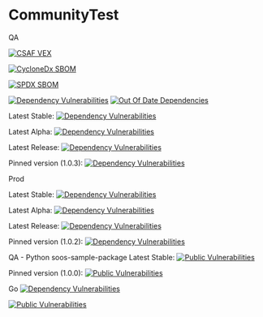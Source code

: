 # CommunityTest
QA


[![CSAF VEX](https://img.shields.io/endpoint?url=https%3A%2F%2Fqa-api-hooks.soos.io%2Fapi%2Fshieldsio-badges%3FbadgeType%3DVexSbom%26pid%3D7dqwrcwff%26)](https://qa-app.soos.io/research/repositories/github/soos-io/sample-project-npm?attributionFormat=csafvex)

[![CycloneDx SBOM](https://img.shields.io/endpoint?url=https%3A%2F%2Fqa-api-hooks.soos.io%2Fapi%2Fshieldsio-badges%3FbadgeType%3DCycloneDxSbom%26pid%3D7dqwrcwff%26)](https://qa-app.soos.io/research/repositories/github/soos-io/sample-project-npm?attributionFormat=cyclonedx)

[![SPDX SBOM](https://img.shields.io/endpoint?url=https%3A%2F%2Fqa-api-hooks.soos.io%2Fapi%2Fshieldsio-badges%3FbadgeType%3DSpdxSbom%26pid%3D7dqwrcwff%26)](https://qa-app.soos.io/research/repositories/github/soos-io/sample-project-npm?attributionFormat=spdx)

[![Dependency Vulnerabilities](https://img.shields.io/endpoint?url=https%3A%2F%2Fqa-api-hooks.soos.io%2Fapi%2Fshieldsio-badges%3FbadgeType%3DDependencyVulnerabilities%26pid%3D7dqwrcwff%26branchName%3Dmain)](https://qa-app.soos.io)
[![Out Of Date Dependencies](https://img.shields.io/endpoint?url=https%3A%2F%2Fqa-api-hooks.soos.io%2Fapi%2Fshieldsio-badges%3FbadgeType%3DOutOfDateDependencies%26pid%3D7dqwrcwff%26branchName%3Dmain)](https://qa-app.soos.io)

Latest Stable: [![Dependency Vulnerabilities](https://img.shields.io/endpoint?url=https%3A%2F%2Fqa-api-hooks.soos.io%2Fapi%2Fshieldsio-badges%3FbadgeType%3DDependencyVulnerabilities%26pid%3D7dqwrcwff%26branchName%3Dmain%26packageVersion%3Dlatest-stable)](https://qa-app.soos.io/research/packages/npm/@soos-io/sample-project)

Latest Alpha: [![Dependency Vulnerabilities](https://img.shields.io/endpoint?url=https%3A%2F%2Fqa-api-hooks.soos.io%2Fapi%2Fshieldsio-badges%3FbadgeType%3DDependencyVulnerabilities%26pid%3D7dqwrcwff%26branchName%3Dmain%26packageVersion%3Dlatest-alpha)](https://qa-app.soos.io/research/packages/npm/@soos-io/sample-project)

Latest Release: [![Dependency Vulnerabilities](https://img.shields.io/endpoint?url=https%3A%2F%2Fqa-api-hooks.soos.io%2Fapi%2Fshieldsio-badges%3FbadgeType%3DDependencyVulnerabilities%26pid%3D7dqwrcwff%26branchName%3Dmain%26packageVersion%3Dlatest)](https://qa-app.soos.io/research/packages/npm/@soos-io/sample-project)

Pinned version (1.0.3): [![Dependency Vulnerabilities](https://img.shields.io/endpoint?url=https%3A%2F%2Fqa-api-hooks.soos.io%2Fapi%2Fshieldsio-badges%3FbadgeType%3DDependencyVulnerabilities%26pid%3D7dqwrcwff%26branchName%3Dmain%26packageVersion%3D1.0.3)](https://qa-app.soos.io/research/packages/npm/@soos-io/sample-project/version/1.0.3)

Prod

Latest Stable: [![Dependency Vulnerabilities](https://img.shields.io/endpoint?url=https%3A%2F%2Fapi-hooks.soos.io%2Fapi%2Fshieldsio-badges%3FbadgeType%3DDependencyVulnerabilities%26pid%3Dmbq6nstrc%26branchName%3Dmain%26packageVersion%3Dlatest-stable)](https://app.soos.io/research/packages/npm/@soos-io/sample-project)

Latest Alpha: [![Dependency Vulnerabilities](https://img.shields.io/endpoint?url=https%3A%2F%2Fapi-hooks.soos.io%2Fapi%2Fshieldsio-badges%3FbadgeType%3DDependencyVulnerabilities%26pid%3Dmbq6nstrc%26branchName%3Dmain%26packageVersion%3Dlatest-alpha)](https://app.soos.io/research/packages/npm/@soos-io/sample-project)

Latest Release: [![Dependency Vulnerabilities](https://img.shields.io/endpoint?url=https%3A%2F%2Fapi-hooks.soos.io%2Fapi%2Fshieldsio-badges%3FbadgeType%3DDependencyVulnerabilities%26pid%3Dmbq6nstrc%26branchName%3Dmain%26packageVersion%3Dlatest)](https://app.soos.io/research/packages/npm/@soos-io/sample-project)

Pinned version (1.0.2): [![Dependency Vulnerabilities](https://img.shields.io/endpoint?url=https%3A%2F%2Fapi-hooks.soos.io%2Fapi%2Fshieldsio-badges%3FbadgeType%3DDependencyVulnerabilities%26pid%3Dmbq6nstrc%26branchName%3Dmain%26packageVersion%3D1.0.2)](https://app.soos.io/research/packages/npm/@soos-io/sample-project/version/1.0.2)

QA - Python soos-sample-package
Latest Stable: [![Public Vulnerabilities](https://img.shields.io/endpoint?url=https%3A%2F%2Fqa-api-hooks.soos.io%2Fapi%2Fshieldsio-badges%3FbadgeType%3DVulnerabilities%26pid%3Du2ghsgjpt%26branchName%3Dmain%26packageVersion%3Dlatest-stable)](https://qa-app.soos.io/research/packages/python/-/soos-sample-project)

Pinned version (1.0.0):  [![Public Vulnerabilities](https://img.shields.io/endpoint?url=https%3A%2F%2Fqa-api-hooks.soos.io%2Fapi%2Fshieldsio-badges%3FbadgeType%3DVulnerabilities%26pid%3Du2ghsgjpt%26branchName%3Dmain%26packageVersion%3D1.0.0)](https://qa-app.soos.io/research/packages/python/-/soos-sample-project/version/1.0.0)


Go
[![Dependency Vulnerabilities](https://img.shields.io/endpoint?url=https%3A%2F%2Fqa-api-hooks.soos.io%2Fapi%2Fshieldsio-badges%3FbadgeType%3DDependencyVulnerabilities%26pid%3Dgxu47049p%26branchName%3Dmain%26packageVersion%3Dlatest-stable)](https://qa-app.soos.io/research/packages/go/github.com/soos-io%2Fsample-project-go)

[![Public Vulnerabilities](https://img.shields.io/endpoint?url=https%3A%2F%2Fqa-api-hooks.soos.io%2Fapi%2Fshieldsio-badges%3FbadgeType%3DVulnerabilities%26pid%3Dgxu47049p%26branchName%3Dmain%26packageVersion%3Dlatest-stable)](https://qa-app.soos.io/research/packages/go/github.com/soos-io%2Fsample-project-go)
